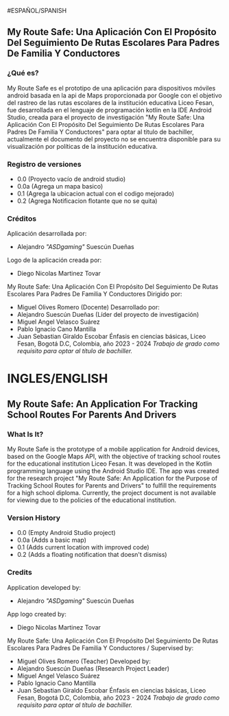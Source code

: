 #ESPAÑOL/SPANISH

## My Route Safe: Una Aplicación Con El Propósito Del Seguimiento De Rutas Escolares Para Padres De Familia Y Conductores

### ¿Qué es?
My Route Safe es el prototipo de una aplicación para dispositivos móviles android basada en la api de Maps proporcionada por Google con el objetivo del rastreo de las rutas escolares de la institución educativa Liceo Fesan, fue desarrollada en el lenguaje de programación kotlin en la IDE Android Studio, creada para el proyecto de investigación "My Route Safe: Una Aplicación Con El Propósito Del Seguimiento De Rutas Escolares Para Padres De Familia Y Conductores" para optar al titulo de bachiller, actualmente el documento del proyecto no se encuentra disponible para su visualización por políticas de la institución educativa.

### Registro de versiones
* 0.0 (Proyecto vacío de android studio)
* 0.0a (Agrega un mapa basico)
* 0.1 (Agrega la ubicacion actual con el codigo mejorado)
* 0.2 (Agrega Notificacion flotante que no se quita)

### Créditos 
Aplicación desarrollada por: 
* Alejandro _"ASDgaming"_ Suescún Dueñas

Logo de la aplicación creada por:
* Diego Nicolas Martinez Tovar 

My Route Safe: Una Aplicación Con El Propósito Del Seguimiento De Rutas Escolares Para Padres De Familia Y Conductores
Dirigido por:
* Miguel Olives Romero (Docente)
Desarrollado por:
* Alejandro Suescún Dueñas (Líder del proyecto de investigación)
* Miguel Angel Velasco Suárez 
* Pablo Ignacio Cano Mantilla
* Juan Sebastian Giraldo Escobar
Énfasis en ciencias básicas, Liceo Fesan, Bogotá D.C, Colombia, año 2023 - 2024
_Trabajo de grado como requisito
para optar al título de bachiller._


# INGLES/ENGLISH

## My Route Safe: An Application For Tracking School Routes For Parents And Drivers 

### What Is It?
My Route Safe is the prototype of a mobile application for Android devices, based on the Google Maps API, with the objective of tracking school routes for the educational institution Liceo Fesan. It was developed in the Kotlin programming language using the Android Studio IDE. The app was created for the research project "My Route Safe: An Application for the Purpose of Tracking School Routes for Parents and Drivers" to fulfill the requirements for a high school diploma. Currently, the project document is not available for viewing due to the policies of the educational institution.

### Version History
* 0.0 (Empty Android Studio project)
* 0.0a (Adds a basic map)
* 0.1 (Adds current location with improved code)
* 0.2 (Adds a floating notification that doesn't dismiss)

### Credits

Application developed by:
* Alejandro _"ASDgaming"_ Suescún Dueñas

App logo created by:
* Diego Nicolas Martinez Tovar

My Route Safe: Una Aplicación Con El Propósito Del Seguimiento De Rutas Escolares Para Padres De Familia Y Conductores /
Supervised by:
* Miguel Olives Romero (Teacher)
Developed by:
* Alejandro Suescún Dueñas (Research Project Leader)
* Miguel Angel Velasco Suárez 
* Pablo Ignacio Cano Mantilla
* Juan Sebastian Giraldo Escobar
Énfasis en ciencias básicas, Liceo Fesan, Bogotá D.C, Colombia, año 2023 - 2024
_Trabajo de grado como requisito
para optar al título de bachiller._